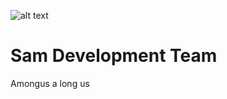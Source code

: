 ![alt text](https://cdn.discordapp.com/attachments/717500880630448238/993503874117804092/sam-devteam_logo_800x500.png)

# Sam Development Team
Amongus a long us
